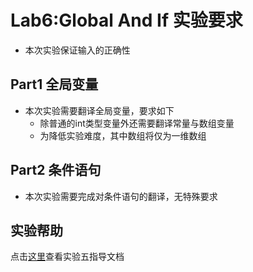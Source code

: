 # Lab6:Global And If 实验要求

- 本次实验保证输入的正确性

## Part1 全局变量
- 本次实验需要翻译全局变量，要求如下
    - 除普通的int类型变量外还需要翻译常量与数组变量
    - 为降低实验难度，其中数组将仅为一维数组

## Part2 条件语句
- 本次实验需要完成对条件语句的翻译，无特殊要求

## 实验帮助
点击[这里](lab6-global-and-if/help.md)查看实验五指导文档